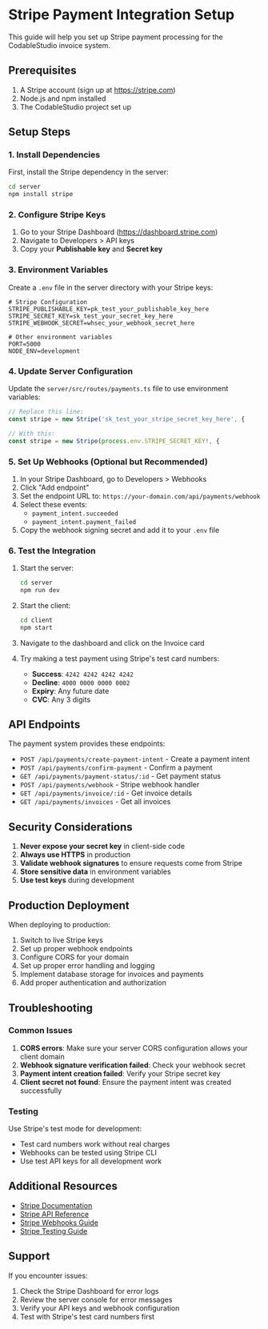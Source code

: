 # Stripe Payment Integration Setup

This guide will help you set up Stripe payment processing for the CodableStudio invoice system.

## Prerequisites

1. A Stripe account (sign up at https://stripe.com)
2. Node.js and npm installed
3. The CodableStudio project set up

## Setup Steps

### 1. Install Dependencies

First, install the Stripe dependency in the server:

```bash
cd server
npm install stripe
```

### 2. Configure Stripe Keys

1. Go to your Stripe Dashboard (https://dashboard.stripe.com)
2. Navigate to Developers > API keys
3. Copy your **Publishable key** and **Secret key**

### 3. Environment Variables

Create a `.env` file in the server directory with your Stripe keys:

```env
# Stripe Configuration
STRIPE_PUBLISHABLE_KEY=pk_test_your_publishable_key_here
STRIPE_SECRET_KEY=sk_test_your_secret_key_here
STRIPE_WEBHOOK_SECRET=whsec_your_webhook_secret_here

# Other environment variables
PORT=5000
NODE_ENV=development
```

### 4. Update Server Configuration

Update the `server/src/routes/payments.ts` file to use environment variables:

```typescript
// Replace this line:
const stripe = new Stripe('sk_test_your_stripe_secret_key_here', {

// With this:
const stripe = new Stripe(process.env.STRIPE_SECRET_KEY!, {
```

### 5. Set Up Webhooks (Optional but Recommended)

1. In your Stripe Dashboard, go to Developers > Webhooks
2. Click "Add endpoint"
3. Set the endpoint URL to: `https://your-domain.com/api/payments/webhook`
4. Select these events:
   - `payment_intent.succeeded`
   - `payment_intent.payment_failed`
5. Copy the webhook signing secret and add it to your `.env` file

### 6. Test the Integration

1. Start the server:
   ```bash
   cd server
   npm run dev
   ```

2. Start the client:
   ```bash
   cd client
   npm start
   ```

3. Navigate to the dashboard and click on the Invoice card
4. Try making a test payment using Stripe's test card numbers:
   - **Success**: `4242 4242 4242 4242`
   - **Decline**: `4000 0000 0000 0002`
   - **Expiry**: Any future date
   - **CVC**: Any 3 digits

## API Endpoints

The payment system provides these endpoints:

- `POST /api/payments/create-payment-intent` - Create a payment intent
- `POST /api/payments/confirm-payment` - Confirm a payment
- `GET /api/payments/payment-status/:id` - Get payment status
- `POST /api/payments/webhook` - Stripe webhook handler
- `GET /api/payments/invoice/:id` - Get invoice details
- `GET /api/payments/invoices` - Get all invoices

## Security Considerations

1. **Never expose your secret key** in client-side code
2. **Always use HTTPS** in production
3. **Validate webhook signatures** to ensure requests come from Stripe
4. **Store sensitive data** in environment variables
5. **Use test keys** during development

## Production Deployment

When deploying to production:

1. Switch to live Stripe keys
2. Set up proper webhook endpoints
3. Configure CORS for your domain
4. Set up proper error handling and logging
5. Implement database storage for invoices and payments
6. Add proper authentication and authorization

## Troubleshooting

### Common Issues

1. **CORS errors**: Make sure your server CORS configuration allows your client domain
2. **Webhook signature verification failed**: Check your webhook secret
3. **Payment intent creation failed**: Verify your Stripe secret key
4. **Client secret not found**: Ensure the payment intent was created successfully

### Testing

Use Stripe's test mode for development:
- Test card numbers work without real charges
- Webhooks can be tested using Stripe CLI
- Use test API keys for all development work

## Additional Resources

- [Stripe Documentation](https://stripe.com/docs)
- [Stripe API Reference](https://stripe.com/docs/api)
- [Stripe Webhooks Guide](https://stripe.com/docs/webhooks)
- [Stripe Testing Guide](https://stripe.com/docs/testing)

## Support

If you encounter issues:
1. Check the Stripe Dashboard for error logs
2. Review the server console for error messages
3. Verify your API keys and webhook configuration
4. Test with Stripe's test card numbers first 